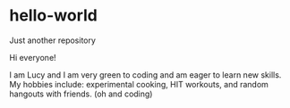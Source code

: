 # hello-world
Just another repository

Hi everyone! 

I am Lucy and I am very green to coding and am eager to learn new skills.
My hobbies include: experimental cooking, HIT workouts, and random hangouts with friends. (oh and coding) 
